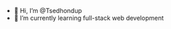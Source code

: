 - 👋 Hi, I’m @Tsedhondup
- 🌱 I’m currently learning full-stack web development 

<!---
Tsedhondup/Tsedhondup is a ✨ special ✨ repository because its `README.md` (this file) appears on your GitHub profile.
You can click the Preview link to take a look at your changes.
--->
